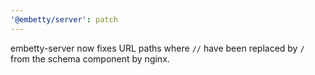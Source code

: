 ```yaml
---
'@embetty/server': patch
---
```


embetty-server now fixes URL paths where `//` have been replaced by `/` from the schema component by nginx.
